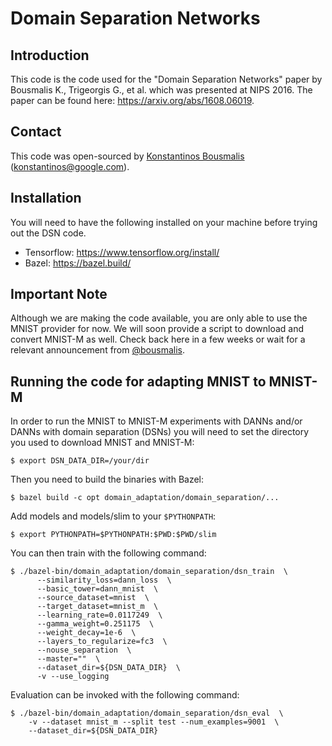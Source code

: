 # Domain Separation Networks


## Introduction
This code is the code used for the "Domain Separation Networks" paper
by Bousmalis K., Trigeorgis G., et al. which was presented at NIPS 2016. The
paper can be found here: https://arxiv.org/abs/1608.06019.

## Contact
This code was open-sourced by [Konstantinos Bousmalis](https://github.com/bousmalis) (konstantinos@google.com).

## Installation
You will need to have the following installed on your machine before trying out the DSN code.

*  Tensorflow: https://www.tensorflow.org/install/
*  Bazel: https://bazel.build/

## Important Note
Although we are making the code available, you are only able to use the MNIST
provider for now. We will soon provide a script to download and convert MNIST-M
as well. Check back here in a few weeks or wait for a relevant announcement from
[@bousmalis](https://twitter.com/bousmalis).

## Running the code for adapting MNIST to MNIST-M
In order to run the MNIST to MNIST-M experiments with DANNs and/or DANNs with
domain separation (DSNs) you will need to set the directory you used to download
MNIST and MNIST-M:

```
$ export DSN_DATA_DIR=/your/dir
```

Then you need to build the binaries with Bazel:

```
$ bazel build -c opt domain_adaptation/domain_separation/...
```

Add models and models/slim to your `$PYTHONPATH`:

```
$ export PYTHONPATH=$PYTHONPATH:$PWD:$PWD/slim
```

You can then train with the following command:

```
$ ./bazel-bin/domain_adaptation/domain_separation/dsn_train  \
      --similarity_loss=dann_loss  \
      --basic_tower=dann_mnist  \
      --source_dataset=mnist  \
      --target_dataset=mnist_m  \
      --learning_rate=0.0117249  \
      --gamma_weight=0.251175  \
      --weight_decay=1e-6  \
      --layers_to_regularize=fc3  \
      --nouse_separation  \
      --master=""  \
      --dataset_dir=${DSN_DATA_DIR}  \
      -v --use_logging
```

Evaluation can be invoked with the following command:

```
$ ./bazel-bin/domain_adaptation/domain_separation/dsn_eval  \
    -v --dataset mnist_m --split test --num_examples=9001  \
    --dataset_dir=${DSN_DATA_DIR}
```
